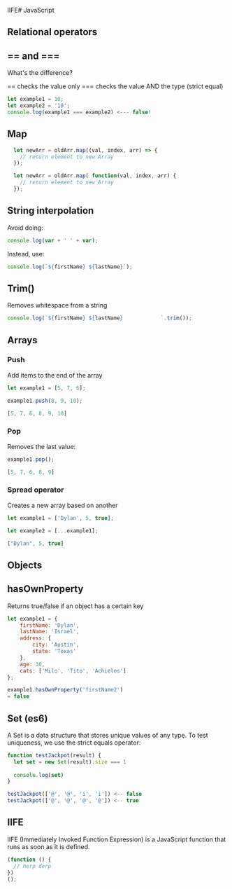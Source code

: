  IIFE# JavaScript

## Relational operators

## == and ===

What's the difference?

== checks the value only
=== checks the value AND the type (strict equal)

```javascript
let example1 = 10;
let example2 = '10';
console.log(example1 === example2) <--- false!
```

## Map

```javascript
  let newArr = oldArr.map((val, index, arr) => {
    // return element to new Array
  });

  let newArr = oldArr.map( function(val, index, arr) {
    // return element to new Array
  });
```

## String interpolation

Avoid doing:

```javascript
console.log(var + ' ' + var);
```

Instead, use:

```javascript
console.log(`${firstName} ${lastName}`);
```

## Trim()

Removes whitespace from a string

```javascript
console.log(`${firstName} ${lastName}            `.trim());
```

## Arrays

### Push 

Add items to the end of the array

```javascript
let example1 = [5, 7, 6];

example1.push(8, 9, 10);

[5, 7, 6, 8, 9, 10]
```

### Pop

Removes the last value:

```javascript
example1.pop();

[5, 7, 6, 8, 9]
```

### Spread operator

Creates a new array based on another

```javascript
let example1 = ['Dylan', 5, true];

let example2 = [...example1];

["Dylan", 5, true]
```

## Objects

## hasOwnProperty

Returns true/false if an object has a certain key

```javascript
let example1 = {
    firstName: 'Dylan',
    lastName: 'Israel',
    address: {
        city: 'Austin',
        state: 'Texas'
    },
    age: 30,
    cats: ['Milo', 'Tito', 'Achieles']
};

example1.hasOwnProperty('firstName2')
= false
```

## Set (es6)

A Set is a data structure that stores unique values of any type. To test uniqueness, we use
the strict equals operator:

```javascript
function testJackpot(result) {
  let set = new Set(result).size === 1
  
  console.log(set)
}

testJackpot(['@', '@', 'i', 'i']) <-- false
testJackpot(['@', '@', '@', '@']) <-- true
```

## IIFE

IIFE (Immediately Invoked Function Expression) is a JavaScript function that runs as soon as it is defined.

```javascript
(function () {
  // herp derp
})
();
```